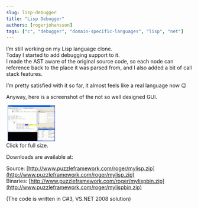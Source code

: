 ```yaml
---
slug: lisp-debugger
title: "Lisp Debugger"
authors: [rogerjohansson]
tags: ["c", "debugger", "domain-specific-languages", "lisp", "net"]
---
```

I’m still working on my Lisp language clone.  
Today I started to add debugging support to it.  
I made the AST aware of the original source code, so each node can reference back to the place it was parsed from, and I also added a bit of call stack features.

<!-- truncate -->

I’m pretty satisfied with it so far, it almost feels like a real language now 😉

Anyway, here is a screenshot of the not so well designed GUI.

 [](http://rogeralsing.wordpress.com/wp-content/uploads/2008/01/lispdebugger.gif "Debugger")[![Debugger](./lispdebugger2.thumbnail.gif)](http://rogeralsing.wordpress.com/wp-content/uploads/2008/01/lispdebugger2.gif "Debugger")  
Click for full size.

Downloads are available at: 

Source: [http://www.puzzleframework.com/roger/mylisp.zip](http://www.puzzleframework.com/roger/mylisp.zip)  
Binaries: [http://www.puzzleframework.com/roger/mylispbin.zip](http://www.puzzleframework.com/roger/mylispbin.zip)

(The code is written in C#3, VS.NET 2008 solution)
